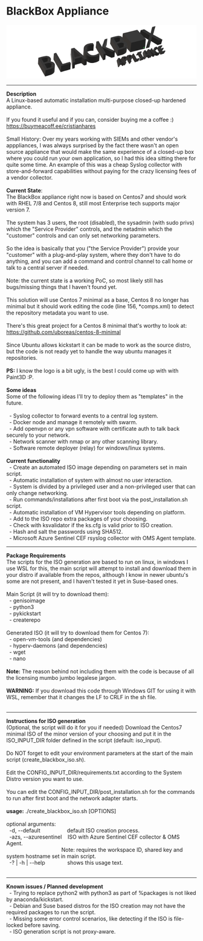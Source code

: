 # BlackBox Appliance
![BlackBox Appliance Logo](https://github.com/cristianhares/blackbox_appliance/blob/master/images/small_logo.png?raw=true)

------------------------------------------------------------------
**Description**<br/>
A Linux-based automatic installation multi-purpose closed-up hardened appliance.<br/>
<br/>
If you found it useful and if you can, consider buying me a coffee :) https://buymeacoff.ee/cristianhares<br/>
<br/>
Small History: Over my years working with SIEMs and other vendor's apppliances, I was always surprised by the fact there wasn't an open source appliance that would make the same experience of a closed-up box where you could run your own application, so I had this idea sitting there for quite some time. An example of this was a cheap Syslog collector with store-and-forward capabilities without paying for the crazy licensing fees of a vendor collector.<br/>
<br/>
**Current State**:<br/>
The BlackBox appliance right now is based on Centos7 and should work with RHEL 7/8 and Centos 8, still most Enterprise tech supports major version 7.<br/>
<br/>
The system has 3 users, the root (disabled), the sysadmin (with sudo privs) which the "Service Provider" controls, and the netadmin which the "customer" controls and can only set networking parameters.<br/>
<br/>
So the idea is basically that you ("the Service Provider") provide your "customer" with a plug-and-play system, where they don't have to do anything, and you can add a command and control channel to call home or talk to a central server if needed.<br/>
<br/>
Note: the current state is a working PoC, so most likely still has bugs/missing things that I haven't found yet.<br/>
<br/>
This solution will use Centos 7 minimal as a base, Centos 8 no longer has minimal but it should work editing the code (line 156, *comps.xml) to detect the repository metadata you want to use.<br/>
<br/>
There's this great project for a Centos 8 minimal that's worthy to look at: https://github.com/uboreas/centos-8-minimal<br/>
<br/>
Since Ubuntu allows kickstart it can be made to work as the source distro, but the code is not ready yet to handle the way ubuntu manages it repositories.<br/>
<br/>
**PS:** I know the logo is a bit ugly, is the best I could come up with with Paint3D :P.<br/>
<br/>
**Some ideas**<br/>
Some of the following ideas I'll try to deploy them as "templates" in the future.<br/>
<br/>
&nbsp;&nbsp;- Syslog collector to forward events to a central log system.<br/>
&nbsp;&nbsp;- Docker node and manage it remotely with swarm.<br/>
&nbsp;&nbsp;- Add openvpn or any vpn software with certificate auth to talk back securely to your network.<br/>
&nbsp;&nbsp;- Network scanner with nmap or any other scanning library.<br/>
&nbsp;&nbsp;- Software remote deployer (relay) for windows/linux systems.<br/>
<br/>
**Current functionality**<br/>
&nbsp;&nbsp;- Create an automated ISO image depending on parameters set in main script.<br/>
&nbsp;&nbsp;- Automatic installation of system with almost no user interaction.<br/>
&nbsp;&nbsp;- System is divided by a privileged user and a non-privileged user that can only change networking.<br/>
&nbsp;&nbsp;- Run commands/installations after first boot via the post_installation.sh script.<br/>
&nbsp;&nbsp;- Automatic installation of VM Hypervisor tools depending on platform.<br/>
&nbsp;&nbsp;- Add to the ISO repo extra packages of your choosing.<br/>
&nbsp;&nbsp;- Check with ksvalidator if the ks.cfg is valid prior to ISO creation.<br/>
&nbsp;&nbsp;- Hash and salt the passwords using SHA512.<br/>
&nbsp;&nbsp;- Microsoft Azure Sentinel CEF rsyslog collector with OMS Agent template.<br/>

------------------------------------------------------------------
**Package Requirements**<br/>
The scripts for the ISO generation are based to run on linux, in windows I use WSL for this, the main script will attempt to install and download them in your distro if available from the repos, although I know in newer ubuntu's some are not present, and I haven't tested it yet in Suse-based ones.<br/>
<br/>
Main Script (it will try to download them):<br/>
&nbsp;&nbsp;- genisoimage<br/>
&nbsp;&nbsp;- python3<br/>
&nbsp;&nbsp;- pykickstart<br/>
&nbsp;&nbsp;- createrepo<br/>
<br/>
Generated ISO (it will try to download them for Centos 7):<br/>
&nbsp;&nbsp;- open-vm-tools (and dependencies)<br/>
&nbsp;&nbsp;- hyperv-daemons (and dependencies)<br/>
&nbsp;&nbsp;- wget<br/>
&nbsp;&nbsp;- nano<br/>
<br/>
**Note:** The reason behind not including them with the code is because of all the licensing mumbo jumbo legalese jargon.<br/>
<br/>
**WARNING:** If you download this code through Windows GIT for using it with WSL, remember that it changes the LF to CRLF in the sh file.<br/>
<br/>

------------------------------------------------------------------
**Instructions for ISO generation**<br/>
(Optional, the script will do it for you if needed) Download the Centos7 minimal ISO of the minor version of your choosing and put it in the ISO_INPUT_DIR folder defined in the script (default: iso_input).<br/>
<br/>
Do NOT forget to edit your environment parameters at the start of the main script (create_blackbox_iso.sh).<br/>
<br/>
Edit the CONFIG_INPUT_DIR/requirements.txt according to the System Distro version you want to use.<br/>
<br/>
You can edit the CONFIG_INPUT_DIR/post_installation.sh for the commands to run after first boot and the network adapter starts.<br/>
<br/>
**usage:** ./create_blackbox_iso.sh [OPTIONS]<br/>
<br/>
optional arguments:<br/>
&nbsp;&nbsp;-d, --default&nbsp;&nbsp;&nbsp;&nbsp;&nbsp;&nbsp;&nbsp;&nbsp;&nbsp;&nbsp;&nbsp;&nbsp;&nbsp;&nbsp;&nbsp;&nbsp;&nbsp;&nbsp;default ISO creation process.<br/>
&nbsp;&nbsp;-azs, --azuresentinel&nbsp;&nbsp;&nbsp;&nbsp;ISO with Azure Sentinel CEF collector & OMS Agent.<br/>
&nbsp;&nbsp;&nbsp;&nbsp;&nbsp;&nbsp;&nbsp;&nbsp;&nbsp;&nbsp;&nbsp;&nbsp;&nbsp;&nbsp;&nbsp;&nbsp;&nbsp;&nbsp;&nbsp;&nbsp;&nbsp;&nbsp;&nbsp;&nbsp;&nbsp;&nbsp;&nbsp;&nbsp;&nbsp;&nbsp;&nbsp;&nbsp;&nbsp;&nbsp;&nbsp;&nbsp;&nbsp;Note: requires the workspace ID, shared key and system hostname set in main script.<br/>
&nbsp;&nbsp;-? | -h | --help&nbsp;&nbsp;&nbsp;&nbsp;&nbsp;&nbsp;&nbsp;&nbsp;&nbsp;&nbsp;&nbsp;&nbsp;&nbsp;&nbsp;&nbsp;shows this usage text.<br/>
<br/>

------------------------------------------------------------------
**Known issues / Planned development**<br/>
&nbsp;&nbsp;- Trying to replace python2 with python3 as part of %packages is not liked by anaconda/kickstart.<br/>
&nbsp;&nbsp;- Debian and Suse based distros for the ISO creation may not have the required packages to run the script.<br/>
&nbsp;&nbsp;- Missing some error control scenarios, like detecting if the ISO is file-locked before saving.<br/>
&nbsp;&nbsp;- ISO generation script is not proxy-aware.<br/>